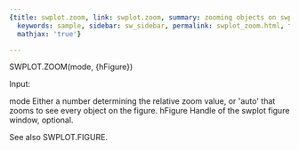 ```yaml
---
{title: swplot.zoom, link: swplot.zoom, summary: zooming objects on swplot figure,
  keywords: sample, sidebar: sw_sidebar, permalink: swplot_zoom.html, folder: swplot,
  mathjax: 'true'}

---
```

 
SWPLOT.ZOOM(mode, {hFigure})
 
Input:
 
mode      Either a number determining the relative zoom value, or 'auto'
          that zooms to see every object on the figure.
hFigure   Handle of the swplot figure window, optional.
 
See also SWPLOT.FIGURE.
 

